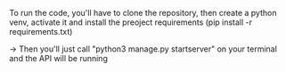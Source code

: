 To run the code, you'll have to clone the repository, then create a python venv, activate it and install the preoject requirements (pip install -r requirements.txt)

-> Then you'll just call "python3 manage.py startserver" on your terminal and the API will be running 
